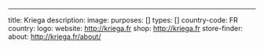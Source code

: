 ---
title: Kriega
description:
image:
purposes: []
types: []
country-code: FR
country:
logo:
website: http://kriega.fr
shop: http://kriega.fr
store-finder:
about: http://kriega.fr/about/
